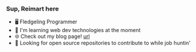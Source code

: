 ### Sup, Reimart here

- 🖥️ Fledgeling Programmer
- 🌱 I'm learning web dev technologies at the moment
- 🌐 Check out my blog page! [url](https://reimartsarmiento.com/)
- 👯 Looking for open source repositories to contribute to while job huntin'
